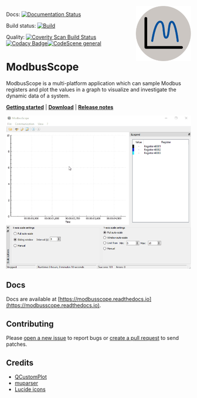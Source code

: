 <img src="./resources/icon/icon-256x256.png" alt="modbusscope logo" title="ModbusScope" align="right" height="150" />

Docs: [![Documentation Status](https://readthedocs.org/projects/modbusscope/badge/?version=latest)](https://modbusscope.readthedocs.io/en/latest/?badge=latest)

Build status: [![Build](https://github.com/jgeudens/ModbusScope/actions/workflows/ccpp.yml/badge.svg?branch=master)](https://github.com/jgeudens/ModbusScope/actions/workflows/ccpp.yml)

Quality: [![Coverity Scan Build Status](https://scan.coverity.com/projects/19701/badge.svg)](https://scan.coverity.com/projects/jgeudens-modbusscope)[![Codacy Badge](https://app.codacy.com/project/badge/Grade/8f51aaa42a3743598f8f61fc0bb17aaf)](https://www.codacy.com/gh/jgeudens/ModbusScope/dashboard?utm_source=github.com&amp;utm_medium=referral&amp;utm_content=jgeudens/ModbusScope&amp;utm_campaign=Badge_Grade)[![CodeScene general](https://codescene.io/images/analyzed-by-codescene-badge.svg)](https://codescene.io/projects/15487)

# ModbusScope

ModbusScope is a multi-platform application which can sample Modbus registers and plot the values in a graph to visualize and investigate the dynamic data of a system.

[**Getting started**](https://modbusscope.readthedocs.io/en/stable/pages/overview.html) | [**Download**](https://github.com/jgeudens/ModbusScope/releases/latest) | [**Release notes**](https://modbusscope.readthedocs.io/en/stable/pages/release_notes.html)

![ModbusScope demo](modbusscope_demo.gif)

## Docs

Docs are available at [https://modbusscope.readthedocs.io](https://modbusscope.readthedocs.io).

## Contributing

Please [open a new issue](https://github.com/jgeudens/ModbusScope/issues) to report bugs or [create a pull request](https://github.com/jgeudens/ModbusScope/pulls) to send patches.

## Credits

* [QCustomPlot](https://www.qcustomplot.com/)
* [muparser](https://beltoforion.de/en/muparser/)
* [Lucide icons](https://lucide.dev/)